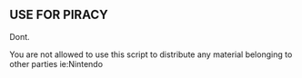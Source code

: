 ## USE FOR PIRACY
Dont.

You are not allowed to use this script to distribute any material belonging to other parties ie:Nintendo
